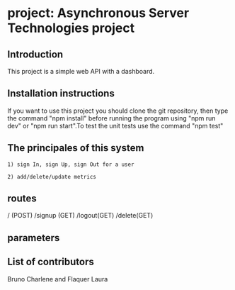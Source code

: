 # project: Asynchronous Server Technologies project

## Introduction

This project is a simple web API with a dashboard.

## Installation instructions

If you want to use this project you should clone the git repository, then type the command "npm install" before running the program using "npm run dev" or "npm run start".To test the unit tests use the command "npm test"


## The principales of this system

	1) sign In, sign Up, sign Out for a user

	2) add/delete/update metrics 

## routes

/ (POST)
/signup (GET)
/logout(GET)
/delete(GET)


## parameters





## List of contributors

Bruno Charlene and Flaquer Laura